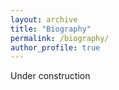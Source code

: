 ```yaml
---
layout: archive
title: "Biography"
permalink: /biography/
author_profile: true
---
```


Under construction
